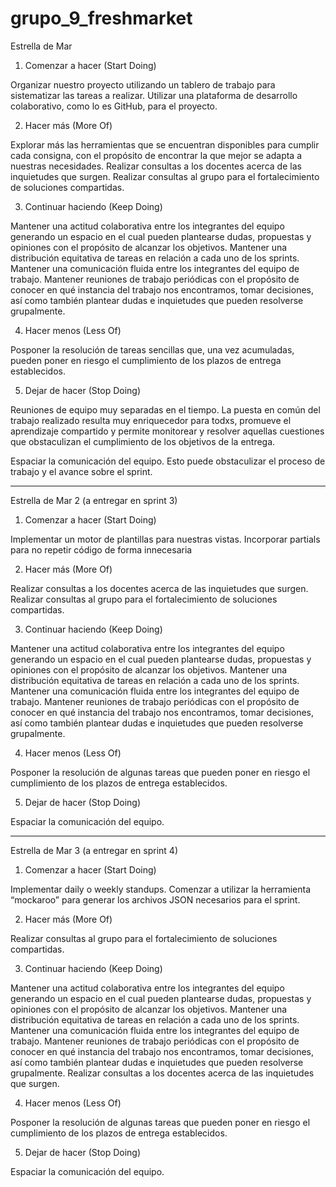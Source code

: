 # grupo_9_freshmarket

Estrella de Mar

1. Comenzar a hacer (Start Doing)

Organizar nuestro proyecto utilizando un tablero de trabajo para sistematizar las tareas a realizar.
Utilizar una plataforma de desarrollo colaborativo, como lo es GitHub, para el proyecto. 

2. Hacer más (More Of)

Explorar más las herramientas que se encuentran disponibles para cumplir cada consigna, con el propósito de encontrar la que mejor se adapta a nuestras necesidades.
Realizar consultas a los docentes acerca de las inquietudes que surgen.
Realizar consultas al grupo para el fortalecimiento de soluciones compartidas. 


3. Continuar haciendo (Keep Doing)

Mantener una actitud colaborativa entre los integrantes del equipo generando un espacio en el cual pueden plantearse dudas, propuestas y opiniones con el propósito de alcanzar los objetivos.
Mantener una distribución equitativa de tareas en relación a cada uno de los sprints. 
Mantener una comunicación fluida entre los integrantes del equipo de trabajo. 
Mantener reuniones de trabajo periódicas con el propósito de conocer en qué instancia del trabajo nos encontramos, tomar decisiones, así como también plantear dudas e inquietudes que pueden resolverse grupalmente.

4. Hacer menos (Less Of)
	
Posponer la resolución de tareas sencillas que, una vez acumuladas, pueden poner en riesgo el cumplimiento de los plazos de entrega establecidos.


5. Dejar de hacer (Stop Doing)

Reuniones de equipo muy separadas en el tiempo. 
La puesta en común del trabajo realizado resulta muy enriquecedor para todxs, promueve el aprendizaje compartido y permite monitorear y resolver aquellas cuestiones que obstaculizan el cumplimiento de los objetivos de la entrega.

Espaciar la comunicación del equipo.
Esto puede obstaculizar el proceso de trabajo y el avance sobre el sprint.

--------------------------------------------------------------------------------

Estrella de Mar 2 (a entregar en sprint 3)

1. Comenzar a hacer (Start Doing)

Implementar un motor de plantillas para nuestras vistas.
Incorporar partials para no repetir código de forma innecesaria

2. Hacer más (More Of)

Realizar consultas a los docentes acerca de las inquietudes que surgen.
Realizar consultas al grupo para el fortalecimiento de soluciones compartidas. 


3. Continuar haciendo (Keep Doing)

Mantener una actitud colaborativa entre los integrantes del equipo generando un espacio en el cual pueden plantearse dudas, propuestas y opiniones con el propósito de alcanzar los objetivos.
Mantener una distribución equitativa de tareas en relación a cada uno de los sprints. 
Mantener una comunicación fluida entre los integrantes del equipo de trabajo. 
Mantener reuniones de trabajo periódicas con el propósito de conocer en qué instancia del trabajo nos encontramos, tomar decisiones, así como también plantear dudas e inquietudes que pueden resolverse grupalmente.

4. Hacer menos (Less Of)
    
Posponer la resolución de algunas tareas que pueden poner en riesgo el cumplimiento de los plazos de entrega establecidos.


5. Dejar de hacer (Stop Doing)

Espaciar la comunicación del equipo.

--------------------------------------------------------------------------------

Estrella de Mar 3 (a entregar en sprint 4)

1. Comenzar a hacer (Start Doing)

Implementar daily o weekly standups.
Comenzar a utilizar la herramienta “mockaroo” para generar los archivos JSON necesarios para el sprint.

2. Hacer más (More Of)

Realizar consultas al grupo para el fortalecimiento de soluciones compartidas. 


3. Continuar haciendo (Keep Doing)

Mantener una actitud colaborativa entre los integrantes del equipo generando un espacio en el cual pueden plantearse dudas, propuestas y opiniones con el propósito de alcanzar los objetivos.
Mantener una distribución equitativa de tareas en relación a cada uno de los sprints. 
Mantener una comunicación fluida entre los integrantes del equipo de trabajo. 
Mantener reuniones de trabajo periódicas con el propósito de conocer en qué instancia del trabajo nos encontramos, tomar decisiones, así como también plantear dudas e inquietudes que pueden resolverse grupalmente.
Realizar consultas a los docentes acerca de las inquietudes que surgen.


4. Hacer menos (Less Of)
    
Posponer la resolución de algunas tareas que pueden poner en riesgo el cumplimiento de los plazos de entrega establecidos.


5. Dejar de hacer (Stop Doing)

Espaciar la comunicación del equipo.

